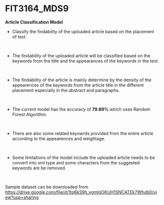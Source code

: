 # FIT3164_MDS9

<b> Article Classification Model </b>
- Classify the findability of the uploaded article based on the placement of text.

<br>

- The findability of the uploaded article will be classified based on the keywords from the title and the appearances of the keywords in the text.

<br>

- The findability of the article is mainly determine by the density of the appearences of the keywords from the article title in the different placement especially in the abstract and paragraphs.

<br>

- The current model has the accuracy of <b> 79.89%  </b> which uses Random Forest Algorithm.

<br>

- There are also some related keyowrds provided from the entire article according to the appearences and weightage.

<br>

- Some limitations of the model include the uploaded article needs to be convert into xml type and some characters from the suggested keywords are be removed.

<br>

Sample dataset can be downloaded from https://drive.google.com/file/d/1tp6kS9h_ygmlgOKUH1SNCATEk7WfuIb0/view?usp=sharing 
